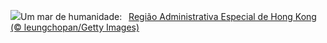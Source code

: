 ![](https://www.bing.com/th?id=OHR.WorldPopDay_PT-BR1851252884_UHD.jpg&w=1000)Um mar de humanidade:&nbsp;&ensp;[Região Administrativa Especial de Hong Kong (© leungchopan/Getty Images)](https://www.bing.com/th?id=OHR.WorldPopDay_PT-BR1851252884_UHD.jpg)
<br><br/>

